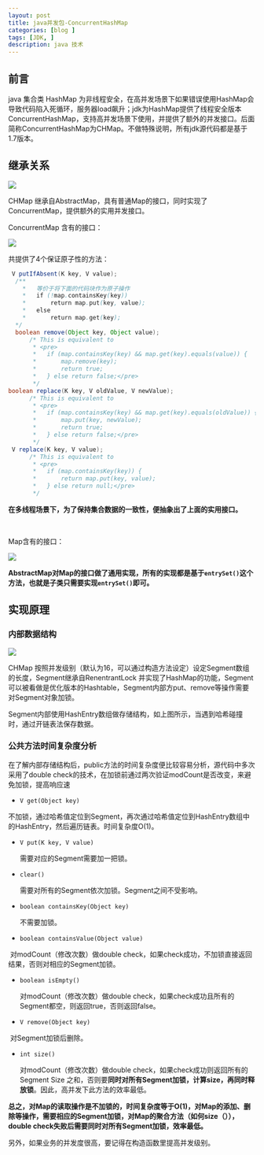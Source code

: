 ```yaml
---
layout: post
title: java并发包-ConcurrentHashMap 
categories: [blog ]
tags: [JDK, ]
description: java 技术
---
```


## 前言

java 集合类 HashMap 为非线程安全，在高并发场景下如果错误使用HashMap会导致代码陷入死循环，服务器load飙升；jdk为HashMap提供了线程安全版本 ConcurrentHashMap，支持高并发场景下使用，并提供了额外的并发接口。后面简称ConcurrentHashMap为CHMap。不做特殊说明，所有jdk源代码都是基于1.7版本。

## 继承关系

![](http://images2015.cnblogs.com/blog/836470/201607/836470-20160716074156842-144449006.png)

CHMap 继承自AbstractMap，具有普通Map的接口，同时实现了ConcurrentMap，提供额外的实用并发接口。

ConcurrentMap 含有的接口：

![](http://images2015.cnblogs.com/blog/836470/201607/836470-20160716074630061-853863676.png)

共提供了4个保证原子性的方法：

```java
 V putIfAbsent(K key, V value);
  /**
    *   等价于将下面的代码块作为原子操作
    *   if (!map.containsKey(key))
    *       return map.put(key, value);
    *   else
    *       return map.get(key);
  */
  boolean remove(Object key, Object value);
      /* This is equivalent to
       * <pre>
       *   if (map.containsKey(key) && map.get(key).equals(value)) {
       *       map.remove(key);
       *       return true;
       *   } else return false;</pre>
       */
boolean replace(K key, V oldValue, V newValue);
      /* This is equivalent to
       * <pre>
       *   if (map.containsKey(key) && map.get(key).equals(oldValue)) {
       *       map.put(key, newValue);
       *       return true;
       *   } else return false;</pre>
       */
 V replace(K key, V value);
      /* This is equivalent to
       * <pre>
       *   if (map.containsKey(key)) {
       *       return map.put(key, value);
       *   } else return null;</pre>
       */
```


  **在多线程场景下，为了保持集合数据的一致性，便抽象出了上面的实用接口。**

  ​

  Map含有的接口：

  ![](http://images2015.cnblogs.com/blog/836470/201607/836470-20160716080850561-462731564.png)

**AbstractMap对Map的接口做了通用实现，所有的实现都是基于`entrySet()`这个方法，也就是子类只需要实现`entrySet()`即可。**

##  实现原理

### 内部数据结构

![](http://images2015.cnblogs.com/blog/836470/201607/836470-20160716120224498-2041901006.png)

CHMap 按照并发级别（默认为16，可以通过构造方法设定）设定Segment数组的长度，Segment继承自RenentrantLock 并实现了HashMap的功能，Segment可以被看做是优化版本的Hashtable，Segment内部方put、remove等操作需要对Segment对象加锁。

Segment内部使用HashEntry数组做存储结构，如上图所示，当遇到哈希碰撞时，通过开链表法保存数据。

### 公共方法时间复杂度分析

在了解内部存储结构后，public方法的时间复杂度便比较容易分析，源代码中多次采用了double check的技术，在加锁前通过两次验证modCount是否改变，来避免加锁，提高响应速

- ```
  V get(Object key) 
  ```

​        不加锁，通过哈希值定位到Segment，再次通过哈希值定位到HashEntry数组中的HashEntry，然后遍历链表。时间复杂度O(1)。

- ```
  V put(K key, V value)
  ```

  需要对应的Segment需要加一把锁。


- ```
  clear()
  ```

  需要对所有的Segment依次加锁。Segment之间不受影响。

- ```
  boolean containsKey(Object key)
  ```

  不需要加锁。

- ```
  boolean containsValue(Object value)
  ```

​	对modCount（修改次数）做double check，如果check成功，不加锁直接返回结果，否则对相应的Segment加锁。

- ```
  boolean isEmpty()
  ```

  对modCount（修改次数）做double check，如果check成功且所有的Segment都空，则返回true，否则返回false。

- ```
  V remove(Object key)
  ```

​	对Segment加锁后删除。

- ```
  int size()
  ```

  对modCount（修改次数）做double check，如果check成功则返回所有的Segment Size 之和，否则要**同时对所有Segment加锁，计算size，再同时释放锁**。因此，高并发下此方法的效率最低。

**总之，对Map的读取操作是不加锁的，时间复杂度等于O(1)，对Map的添加、删除等操作，需要相应的Segment加锁，对Map的聚合方法（如何size（）），double check失败后需要同时对所有Segment加锁，效率最低。**

另外，如果业务的并发度很高，要记得在构造函数里提高并发级别。
